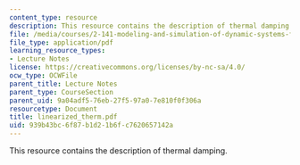 ```yaml
---
content_type: resource
description: This resource contains the description of thermal damping.
file: /media/courses/2-141-modeling-and-simulation-of-dynamic-systems-fall-2006/939b43bc6f87b1d21b6fc7620657142a_linearized_therm.pdf
file_type: application/pdf
learning_resource_types:
- Lecture Notes
license: https://creativecommons.org/licenses/by-nc-sa/4.0/
ocw_type: OCWFile
parent_title: Lecture Notes
parent_type: CourseSection
parent_uid: 9a04adf5-76eb-27f5-97a0-7e810f0f306a
resourcetype: Document
title: linearized_therm.pdf
uid: 939b43bc-6f87-b1d2-1b6f-c7620657142a
---
```

This resource contains the description of thermal damping.
